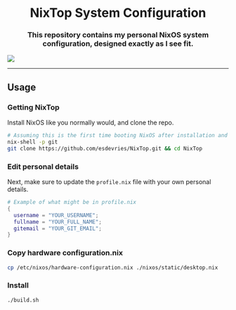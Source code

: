 <div align="center">

# NixTop System Configuration

### This repository contains my personal NixOS system configuration, designed exactly as I see fit.

</div>

![](./home-manager/static/example.png)

---

## Usage

### Getting NixTop

Install NixOS like you normally would, and clone the repo.

```bash
# Assuming this is the first time booting NixOS after installation and you don't have git.
nix-shell -p git
git clone https://github.com/esdevries/NixTop.git && cd NixTop
```

### Edit personal details

Next, make sure to update the `profile.nix` file with your own personal details.

```nix
# Example of what might be in profile.nix
{
  username = "YOUR_USERNAME";
  fullname = "YOUR_FULL_NAME";
  gitemail = "YOUR_GIT_EMAIL";
}
```

### Copy hardware configuration.nix

```bash
cp /etc/nixos/hardware-configuration.nix ./nixos/static/desktop.nix
```

### Install

```bash
./build.sh
```

